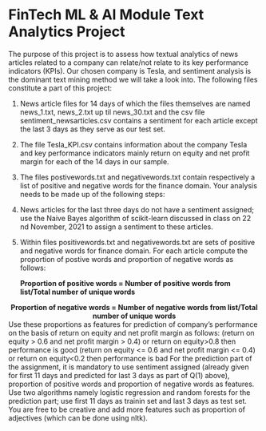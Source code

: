 # FinTech ML & AI Module Text Analytics Project

The purpose of this project is to assess how textual analytics of news articles related to a company
can relate/not relate to its key performance indicators (KPIs). Our chosen company is Tesla, and
sentiment analysis is the dominant text mining method we will take a look into.
The following files constitute a part of this project:
1) News article files for 14 days of which the files themselves are named news_1.txt, news_2.txt up
til news_30.txt and the csv file sentiment_newsarticles.csv contains a sentiment for each article
except the last 3 days as they serve as our test set.
2) The file Tesla_KPI.csv contains information about the company Tesla and key performance
indicators mainly return on equity and net profit margin for each of the 14 days in our sample.
3) The files postivewords.txt and negativewords.txt contain respectively a list of positive and
negative words for the finance domain.
Your analysis needs to be made up of the following steps:

1) News articles for the last three days do not have a sentiment assigned; use the Naive Bayes
algorithm of scikit-learn discussed in class on 22 nd November, 2021 to assign a sentiment to these
articles.
2) Within files positivewords.txt and negativewords.txt are sets of positive and negative words for
finance domain. For each article compute the proportion of postive words and proportion of
negative words as follows:
      <div aign="center">
            <strong>Proportion of positive words = Number of positive words from list/Total number of unique words</strong>
      </div>
<div align="center">
            <strong>Proportion of negative words = Number of negative words from list/Total number of unique words</strong>
</div>
Use these proportions as features for prediction of company’s performance on the basis of return on
equity and net profit margin as follows:
(return on equity > 0.6 and net profit margin > 0.4) or return on equity>0.8
then performance is good
(return on equity <= 0.6 and net profit margin <= 0.4) or return on equity<0.2
then performance is bad
For the prediction part of the assignment, it is mandatory to use sentiment assigned (already given
for first 11 days and predicted for last 3 days as part of Q(1) above), proportion of positive words
and proportion of negative words as features. Use two algorithms namely logistic regression and
random forests for the prediction part; use first 11 days as trainin set and last 3 days as test set. You
are free to be creative and add more features such as proportion of adjectives (which can be done
using nltk).
